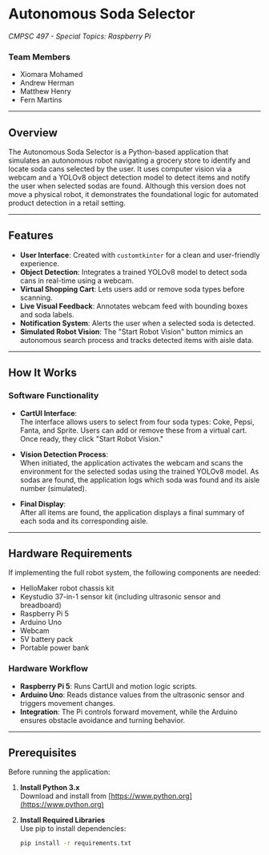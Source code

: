# Autonomous Soda Selector  
*CMPSC 497 - Special Topics: Raspberry Pi*  

### Team Members  
- Xiomara Mohamed  
- Andrew Herman  
- Matthew Henry  
- Fern Martins  

---

## Overview

The Autonomous Soda Selector is a Python-based application that simulates an autonomous robot navigating a grocery store to identify and locate soda cans selected by the user. It uses computer vision via a webcam and a YOLOv8 object detection model to detect items and notify the user when selected sodas are found. Although this version does not move a physical robot, it demonstrates the foundational logic for automated product detection in a retail setting.

---

## Features

- **User Interface**: Created with `customtkinter` for a clean and user-friendly experience.
- **Object Detection**: Integrates a trained YOLOv8 model to detect soda cans in real-time using a webcam.
- **Virtual Shopping Cart**: Lets users add or remove soda types before scanning.
- **Live Visual Feedback**: Annotates webcam feed with bounding boxes and soda labels.
- **Notification System**: Alerts the user when a selected soda is detected.
- **Simulated Robot Vision**: The "Start Robot Vision" button mimics an autonomous search process and tracks detected items with aisle data.

---

## How It Works

### Software Functionality

- **CartUI Interface**:  
  The interface allows users to select from four soda types: Coke, Pepsi, Fanta, and Sprite. Users can add or remove these from a virtual cart. Once ready, they click "Start Robot Vision."

- **Vision Detection Process**:  
  When initiated, the application activates the webcam and scans the environment for the selected sodas using the trained YOLOv8 model. As sodas are found, the application logs which soda was found and its aisle number (simulated).

- **Final Display**:  
  After all items are found, the application displays a final summary of each soda and its corresponding aisle.

---

## Hardware Requirements

If implementing the full robot system, the following components are needed:

- HelloMaker robot chassis kit  
- Keystudio 37-in-1 sensor kit (including ultrasonic sensor and breadboard)  
- Raspberry Pi 5  
- Arduino Uno  
- Webcam  
- 5V battery pack  
- Portable power bank  

### Hardware Workflow

- **Raspberry Pi 5**: Runs CartUI and motion logic scripts.
- **Arduino Uno**: Reads distance values from the ultrasonic sensor and triggers movement changes.
- **Integration**: The Pi controls forward movement, while the Arduino ensures obstacle avoidance and turning behavior.

---

## Prerequisites

Before running the application:

1. **Install Python 3.x**  
   Download and install from [https://www.python.org](https://www.python.org)

2. **Install Required Libraries**  
   Use pip to install dependencies:
   ```bash
   pip install -r requirements.txt
